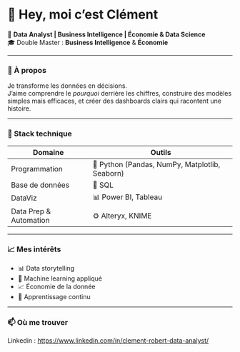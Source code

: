 # 👋 Hey, moi c’est Clément

💼 **Data Analyst | Business Intelligence | Économie & Data Science**  
🎓 Double Master : **Business Intelligence** & **Économie**

---

### 🧠 À propos
Je transforme les données en décisions.  
J’aime comprendre le *pourquoi* derrière les chiffres, construire des modèles simples mais efficaces, et créer des dashboards clairs qui racontent une histoire.

---

### 🧰 Stack technique
| Domaine | Outils |
|----------|--------|
| Programmation | 🐍 Python (Pandas, NumPy, Matplotlib, Seaborn) |
| Base de données | 🧮 SQL |
| DataViz | 📊 Power BI, Tableau |
| Data Prep & Automation | ⚙️ Alteryx, KNIME |

---

### 📈 Mes intérêts
- 📊 Data storytelling  
- 🤖 Machine learning appliqué  
- 📈 Économie de la donnée  
- 🌱 Apprentissage continu

---

### 📫 Où me trouver
Linkedin : https://www.linkedin.com/in/clement-robert-data-analyst/ 

